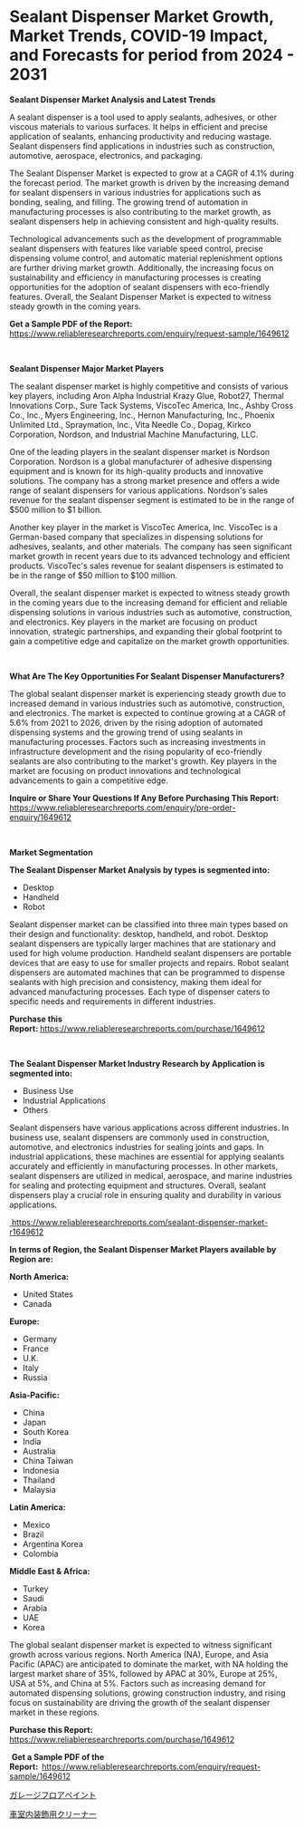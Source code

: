 <p><h1>Sealant Dispenser Market Growth, Market Trends, COVID-19 Impact, and Forecasts for period from 2024 - 2031</h1></p><p><strong>Sealant Dispenser Market Analysis and Latest Trends</strong></p>
<p><p>A sealant dispenser is a tool used to apply sealants, adhesives, or other viscous materials to various surfaces. It helps in efficient and precise application of sealants, enhancing productivity and reducing wastage. Sealant dispensers find applications in industries such as construction, automotive, aerospace, electronics, and packaging.</p><p>The Sealant Dispenser Market is expected to grow at a CAGR of 4.1% during the forecast period. The market growth is driven by the increasing demand for sealant dispensers in various industries for applications such as bonding, sealing, and filling. The growing trend of automation in manufacturing processes is also contributing to the market growth, as sealant dispensers help in achieving consistent and high-quality results.</p><p>Technological advancements such as the development of programmable sealant dispensers with features like variable speed control, precise dispensing volume control, and automatic material replenishment options are further driving market growth. Additionally, the increasing focus on sustainability and efficiency in manufacturing processes is creating opportunities for the adoption of sealant dispensers with eco-friendly features. Overall, the Sealant Dispenser Market is expected to witness steady growth in the coming years.</p></p>
<p><strong>Get a Sample PDF of the Report:&nbsp;</strong> <a href="https://www.reliableresearchreports.com/enquiry/request-sample/1649612">https://www.reliableresearchreports.com/enquiry/request-sample/1649612</a></p>
<p>&nbsp;</p>
<p><strong>Sealant Dispenser Major Market Players</strong></p>
<p><p>The sealant dispenser market is highly competitive and consists of various key players, including Aron Alpha Industrial Krazy Glue, Robot27, Thermal Innovations Corp., Sure Tack Systems, ViscoTec America, Inc., Ashby Cross Co., Inc., Myers Engineering, Inc., Hernon Manufacturing, Inc., Phoenix Unlimited Ltd., Spraymation, Inc., Vita Needle Co., Dopag, Kirkco Corporation, Nordson, and Industrial Machine Manufacturing, LLC.</p><p>One of the leading players in the sealant dispenser market is Nordson Corporation. Nordson is a global manufacturer of adhesive dispensing equipment and is known for its high-quality products and innovative solutions. The company has a strong market presence and offers a wide range of sealant dispensers for various applications. Nordson's sales revenue for the sealant dispenser segment is estimated to be in the range of $500 million to $1 billion.</p><p>Another key player in the market is ViscoTec America, Inc. ViscoTec is a German-based company that specializes in dispensing solutions for adhesives, sealants, and other materials. The company has seen significant market growth in recent years due to its advanced technology and efficient products. ViscoTec's sales revenue for sealant dispensers is estimated to be in the range of $50 million to $100 million.</p><p>Overall, the sealant dispenser market is expected to witness steady growth in the coming years due to the increasing demand for efficient and reliable dispensing solutions in various industries such as automotive, construction, and electronics. Key players in the market are focusing on product innovation, strategic partnerships, and expanding their global footprint to gain a competitive edge and capitalize on the market growth opportunities.</p></p>
<p>&nbsp;</p>
<p><strong>What Are The Key Opportunities For Sealant Dispenser Manufacturers?</strong></p>
<p><p>The global sealant dispenser market is experiencing steady growth due to increased demand in various industries such as automotive, construction, and electronics. The market is expected to continue growing at a CAGR of 5.6% from 2021 to 2026, driven by the rising adoption of automated dispensing systems and the growing trend of using sealants in manufacturing processes. Factors such as increasing investments in infrastructure development and the rising popularity of eco-friendly sealants are also contributing to the market's growth. Key players in the market are focusing on product innovations and technological advancements to gain a competitive edge.</p></p>
<p><strong>Inquire or Share Your Questions If Any Before Purchasing This Report:</strong> <a href="https://www.reliableresearchreports.com/enquiry/pre-order-enquiry/1649612">https://www.reliableresearchreports.com/enquiry/pre-order-enquiry/1649612</a></p>
<p>&nbsp;</p>
<p><strong>Market Segmentation</strong></p>
<p><strong>The Sealant Dispenser Market Analysis by types is segmented into:</strong></p>
<p><ul><li>Desktop</li><li>Handheld</li><li>Robot</li></ul></p>
<p><p>Sealant dispenser market can be classified into three main types based on their design and functionality: desktop, handheld, and robot. Desktop sealant dispensers are typically larger machines that are stationary and used for high volume production. Handheld sealant dispensers are portable devices that are easy to use for smaller projects and repairs. Robot sealant dispensers are automated machines that can be programmed to dispense sealants with high precision and consistency, making them ideal for advanced manufacturing processes. Each type of dispenser caters to specific needs and requirements in different industries.</p></p>
<p><strong>Purchase this Report:&nbsp;</strong><a href="https://www.reliableresearchreports.com/purchase/1649612">https://www.reliableresearchreports.com/purchase/1649612</a></p>
<p>&nbsp;</p>
<p><strong>The Sealant Dispenser Market Industry Research by Application is segmented into:</strong></p>
<p><ul><li>Business Use</li><li>Industrial Applications</li><li>Others</li></ul></p>
<p><p>Sealant dispensers have various applications across different industries. In business use, sealant dispensers are commonly used in construction, automotive, and electronics industries for sealing joints and gaps. In industrial applications, these machines are essential for applying sealants accurately and efficiently in manufacturing processes. In other markets, sealant dispensers are utilized in medical, aerospace, and marine industries for sealing and protecting equipment and structures. Overall, sealant dispensers play a crucial role in ensuring quality and durability in various applications.</p></p>
<p><a href="https://www.reliableresearchreports.com/sealant-dispenser-market-r1649612">&nbsp;https://www.reliableresearchreports.com/sealant-dispenser-market-r1649612</a></p>
<p><strong>In terms of Region, the Sealant Dispenser Market Players available by Region are:</strong></p>
<p>
    <p> <strong> North America: </strong>
        <ul>
            <li>United States</li>
            <li>Canada</li>
        </ul>
        </p> 
    <p> <strong> Europe: </strong>
        <ul>
            <li>Germany</li>
            <li>France</li>
            <li>U.K.</li>
            <li>Italy</li>
            <li>Russia</li>
        </ul>
        </p> 
    <p> <strong> Asia-Pacific: </strong>
        <ul>
            <li>China</li>
            <li>Japan</li>
            <li>South Korea</li>
            <li>India</li>
            <li>Australia</li>
            <li>China Taiwan</li>
            <li>Indonesia</li>
            <li>Thailand</li>
            <li>Malaysia</li>
        </ul>
        </p> 
    <p> <strong> Latin America: </strong>
        <ul>
            <li>Mexico</li>
            <li>Brazil</li>
            <li>Argentina Korea</li>
            <li>Colombia</li>
        </ul>
        </p> 
    <p> <strong> Middle East & Africa: </strong>
        <ul>
            <li>Turkey</li>
            <li>Saudi</li>
            <li>Arabia</li>
            <li>UAE</li>
            <li>Korea</li>
        </ul>
    </p>
    </p>
<p><p>The global sealant dispenser market is expected to witness significant growth across various regions. North America (NA), Europe, and Asia Pacific (APAC) are anticipated to dominate the market, with NA holding the largest market share of 35%, followed by APAC at 30%, Europe at 25%, USA at 5%, and China at 5%. Factors such as increasing demand for automated dispensing solutions, growing construction industry, and rising focus on sustainability are driving the growth of the sealant dispenser market in these regions.</p></p>
<p><strong>Purchase this Report: </strong><a href="https://www.reliableresearchreports.com/purchase/1649612">https://www.reliableresearchreports.com/purchase/1649612</a></p>
<p>&nbsp;<strong>Get a Sample PDF of the Report:&nbsp;&nbsp;</strong><a href="https://www.reliableresearchreports.com/enquiry/request-sample/1649612">https://www.reliableresearchreports.com/enquiry/request-sample/1649612</a></p>
<p><strong></strong></p>
<p><p><a href="https://github.com/luffiazaza/Market-Research-Report-List-1/blob/main/759031630227.md">ガレージフロアペイント</a></p><p><a href="https://github.com/avbqbctihcbe2/Market-Research-Report-List-1/blob/main/335300330226.md">車室内装飾用クリーナー</a></p></p>